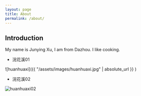 ```yaml
---
layout: page
title: About
permalink: /about/
---
```

## Introduction
My name is Junying Xu, I am from Dazhou. I like cooking.

- 浣花溪01

![huanhuaxi]({{ "/assets/images/huanhuaxi.jpg" | absolute_url }} )

- 浣花溪02

![huanhuaxi02](https://raw.githubusercontent.com/YUNYISHENG/episode/gh-pages/_assets/image/huanhuaxi_001.jpg)
